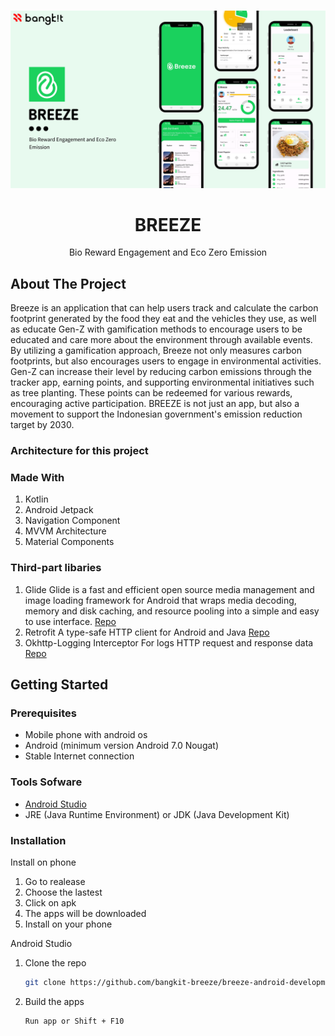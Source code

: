 <div id="top"></div>


<!-- PROJECT LOGO -->
<br />
<div align="center">
  
  ![](https://github.com/bangkit-breeze/.github/blob/main/profile/public/Application%20showcase.png)
  <h1 align="center">BREEZE</h1>
  <p align="center">Bio Reward Engagement and Eco Zero Emission
</p>
</div>

## About The Project
Breeze is an application that can help users track and calculate the carbon footprint generated by the food they eat and the vehicles they use, as well as educate Gen-Z with gamification methods to encourage users to be educated and care more about the environment through available events. By utilizing a gamification approach, Breeze not only measures carbon footprints, but also encourages users to engage in environmental activities. Gen-Z can increase their level by reducing carbon emissions through the tracker app, earning points, and supporting environmental initiatives such as tree planting. These points can be redeemed for various rewards, encouraging active participation. BREEZE is not just an app, but also a movement to support the Indonesian government's emission reduction target by 2030.

### Architecture for this project


### Made With

 1. Kotlin
 2. Android Jetpack
 3. Navigation Component
 4. MVVM Architecture
 5. Material Components

### Third-part libaries

 1. Glide
	Glide is a fast and efficient open source media management and image loading framework for Android that wraps media decoding, memory and disk caching, and resource pooling into a simple and easy to use interface. [Repo](https://github.com/bumptech/glide)
2. Retrofit
A type-safe HTTP client for Android and Java
 [Repo](https://github.com/square/retrofit)
3. Okhttp-Logging Interceptor
For logs HTTP request and response data
 [Repo](https://github.com/square/okhttp/tree/master/okhttp-logging-interceptor)
 
 

<!-- GETTING STARTED -->
## Getting Started

### Prerequisites

- Mobile phone with android os
- Android (minimum version Android 7.0 Nougat)
- Stable Internet connection

### Tools Sofware

- [Android Studio](https://developer.android.com/studio)
- JRE (Java Runtime Environment) or JDK (Java Development Kit)
  
### Installation
Install on phone
1. Go to realease 
2. Choose the lastest
3. Click on apk
4. The apps will be downloaded
5. Install on your phone

Android Studio

1. Clone the repo
   ```sh
   git clone https://github.com/bangkit-breeze/breeze-android-development.git
   ```
2. Build the apps
   ```sh
   Run app or Shift + F10
   ```

